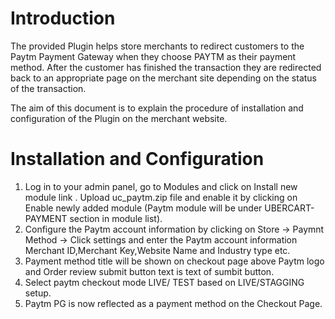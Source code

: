# Introduction

The provided Plugin helps store merchants to redirect customers to the Paytm Payment Gateway when they choose PAYTM as their payment method. After the customer has finished the transaction they are redirected back to an appropriate  page on the merchant site depending on the status of the transaction.

The aim of this document is to explain the procedure of installation and configuration of the Plugin on the merchant website.

# Installation and Configuration

 1. Log in to your admin panel, go to Modules and click on  Install new module link . Upload uc_paytm.zip file and enable it by clicking on Enable newly added module (Paytm module will be under UBERCART-PAYMENT section in module list). 
 2. Configure the Paytm account information by clicking on Store -> Paymnt Method -> Click settings and enter the Paytm account information Merchant ID,Merchant Key,Website Name and Industry type etc.
 3. Payment method title will be shown on checkout page above Paytm logo and Order review submit button text is text of sumbit button.
 4. Select paytm checkout mode LIVE/ TEST based on LIVE/STAGGING setup.
 5. Paytm PG is now reflected as a payment method on the Checkout Page.

